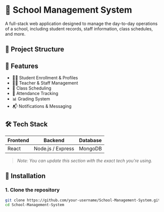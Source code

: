 # 🏫 School Management System

A full-stack web application designed to manage the day-to-day operations of a school, including student records, staff information, class schedules, and more.

## 📁 Project Structure


## 🚀 Features

- 👩‍🎓 Student Enrollment & Profiles  
- 🧑‍🏫 Teacher & Staff Management  
- 🏫 Class Scheduling  
- 📝 Attendance Tracking  
- 📊 Grading System  
- 📬 Notifications & Messaging

## 🛠️ Tech Stack

| Frontend         | Backend          | Database     |
|------------------|------------------|--------------|
| React            | Node.js / Express| MongoDB      |

> *Note: You can update this section with the exact tech you're using.*

## 🔧 Installation

### 1. Clone the repository
```bash
git clone https://github.com/your-username/School-Management-System.git
cd School-Management-System
